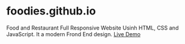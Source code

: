 # foodies.github.io
Food and Restaurant Full Responsive Website Usinh HTML, CSS and JavaScript. It a modern Frond End design. 
[Live Demo](https://ahsanwebengr.github.io/foodies.github.io/)
